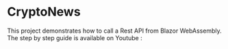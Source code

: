 # CryptoNews

This project demonstrates how to call a Rest API from Blazor WebAssembly.
The step by step guide is available on Youtube :
